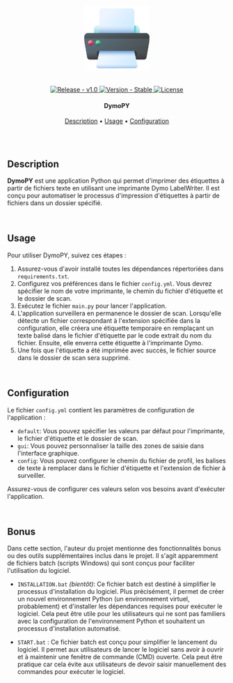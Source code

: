 <p align="center" >
    <img src="https://raw.githubusercontent.com/Game-K-Hack/DymoPY/master/images/icon.png" width=150 />
</p>

<br>

<div align="center">
  <a href="#">
    <img src="https://img.shields.io/static/v1?label=release&message=v1.0&color=blue" alt="Release - v1.0" />
  </a>
  <a href="#">
    <img src="https://img.shields.io/static/v1?label=version&message=Stable&color=green" alt="Version - Stable" />
  </a>
  <a href="https://choosealicense.com/licenses/mit">
    <img src="https://img.shields.io/badge/License-MIT-yellow" alt="License" />
  </a>
</div>

<h4 align="center">DymoPY</h4>

<p align="center">
  <a href="#description">Description</a> •
  <a href="#usage">Usage</a> •
  <a href="#configuration">Configuration</a>
</p>

<br>
<br>

## Description

**DymoPY** est une application Python qui permet d'imprimer des étiquettes à partir de fichiers texte en utilisant une imprimante Dymo LabelWriter. Il est conçu pour automatiser le processus d'impression d'étiquettes à partir de fichiers dans un dossier spécifié.

<br>

## Usage

Pour utiliser DymoPY, suivez ces étapes :
1. Assurez-vous d'avoir installé toutes les dépendances répertoriées dans `requirements.txt`.
2. Configurez vos préférences dans le fichier `config.yml`. Vous devrez spécifier le nom de votre imprimante, le chemin du fichier d'étiquette et le dossier de scan.
3. Exécutez le fichier `main.py` pour lancer l'application.
4. L'application surveillera en permanence le dossier de scan. Lorsqu'elle détecte un fichier correspondant à l'extension spécifiée dans la configuration, elle créera une étiquette temporaire en remplaçant un texte balisé dans le fichier d'étiquette par le code extrait du nom du fichier. Ensuite, elle enverra cette étiquette à l'imprimante Dymo.
5. Une fois que l'étiquette a été imprimée avec succès, le fichier source dans le dossier de scan sera supprimé.

<br>

## Configuration

Le fichier `config.yml` contient les paramètres de configuration de l'application :
- `default`: Vous pouvez spécifier les valeurs par défaut pour l'imprimante, le fichier d'étiquette et le dossier de scan.
- `gui`: Vous pouvez personnaliser la taille des zones de saisie dans l'interface graphique.
- `config`: Vous pouvez configurer le chemin du fichier de profil, les balises de texte à remplacer dans le fichier d'étiquette et l'extension de fichier à surveiller.

Assurez-vous de configurer ces valeurs selon vos besoins avant d'exécuter l'application.

<br>

## Bonus

Dans cette section, l'auteur du projet mentionne des fonctionnalités bonus ou des outils supplémentaires inclus dans le projet. Il s'agit apparemment de fichiers batch (scripts Windows) qui sont conçus pour faciliter l'utilisation du logiciel.

- `INSTALLATION.bat` *(bientôt)*: Ce fichier batch est destiné à simplifier le processus d'installation du logiciel. Plus précisément, il permet de créer un nouvel environnement Python (un environnement virtuel, probablement) et d'installer les dépendances requises pour exécuter le logiciel. Cela peut être utile pour les utilisateurs qui ne sont pas familiers avec la configuration de l'environnement Python et souhaitent un processus d'installation automatisé.

- `START.bat` : Ce fichier batch est conçu pour simplifier le lancement du logiciel. Il permet aux utilisateurs de lancer le logiciel sans avoir à ouvrir et à maintenir une fenêtre de commande (CMD) ouverte. Cela peut être pratique car cela évite aux utilisateurs de devoir saisir manuellement des commandes pour exécuter le logiciel.
